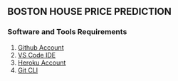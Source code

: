 ## BOSTON HOUSE PRICE PREDICTION

### Software and Tools Requirements

1. [Github Account](https://github.com/)
2. [VS Code IDE](https://code.visualstudio.com/download)
3. [Heroku Account](https://www.heroku.com/)
4. [Git CLI](https://git-scm.com/downloads)